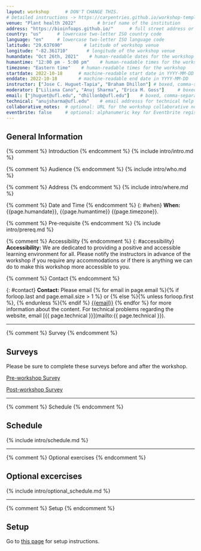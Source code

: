 ```yaml
---
layout: workshop      # DON'T CHANGE THIS.
# Detailed instructions -> https://carpentries.github.io/workshop-template/customization/index.html
venue: "Plant health 2022"        # brief name of the institution
address: "https://bioinfoaps.github.io/"      # full street address or videoconferencing URL
country: "us"      # lowercase two-letter ISO country code
language: "en"     # lowercase two-letter ISO language code
latitude: "29.637690"        # latitude of workshop venue
longitude: "-82.361710"       # longitude of the workshop venue 
humandate: "Oct 26th, 2021"    # human-readable dates for the workshop 
humantime: "12:00 pm - 5:00 pm"    # human-readable times for the workshop 
timezone: "Eastern time"    # human-readable times for the workshop
startdate: 2022-10-18      # machine-readable start date in YYYY-MM-DD
enddate: 2022-10-18        # machine-readable end date in YYYY-MM-DD
instructor: ["Jose C. Huguet-Tapia", "Braham Dhillon"] # boxed, comma-separated list of instructors
moderator: ["Liliana Cano", "Anuj Sharma", "Erica M. Goss"]     # boxed, comma-separated list of helpers
email: ["jhuguet@ufl.edu", "dhillonb@ufl.edu"]    # boxed, comma-separated list of contact email addresses
technical: "anujsharma@ufl.edu"    # email addresss for technical help
collaborative_notes:  # optional: URL for the workshop collaborative notes, e.g. an Etherpad or Google Docs document (e.g., https://pad.carpentries.org/2015-01-01-euphoria)
eventbrite: false     # optional: alphanumeric key for Eventbrite registration, e.g., "1234567890AB" (if Eventbrite is being used)
---
```


<h2 id="general">General Information</h2>

{% comment %} Introduction {% endcomment %}
{% include intro/intro.md %}

{% comment %} Audience {% endcomment %}
{% include intro/who.md %}

{% comment %} Address {% endcomment %}
{% include intro/where.md %}

{% comment %} Date and Time {% endcomment %}
{: #when}
**When:** {{page.humandate}}, {{page.humantime}} {{page.timezone}}.

{% comment %} Pre-requisite {% endcomment %}
{% include intro/prereq.md %} 

{% comment %} Accessibility {% endcomment %}
{: #accessibility}
**Accessibility:**
We are dedicated to providing a positive and accessible learning environment for all. Please
notify the instructors in advance of the workshop if you require any accommodations or if there is
anything we can do to make this workshop more accessible to you.

{% comment %} Contact {% endcomment %}

[//]: # (Contact)
{: #contact}
**Contact:**
Please email 
{% for email in page.email %}{% if forloop.last and page.email.size > 1 %} or {% else %}{% unless forloop.first %}, {% endunless %}{% endif %} [{{email}}](mailto:{{email}}) {% endfor %}
for more information about the content.
For technical problems regarding the website,
email [{{ page.technical }}](mailto:{{ page.technical }}).

<hr/>


{% comment %} Survey {% endcomment %}
<h2 id="surveys">Surveys</h2>
<p>Please be sure to complete these surveys before and after the workshop.</p>
<p><a href="{{ site.baseSite }}{{ site.survey }}">Pre-workshop Survey</a></p>
<p><a href="{{ site.baseSite }}{{ site.feedback }}">Post-workshop Survey</a></p>
<hr/>

{% comment %} Schedule {% endcomment %}
<h2 id="schedule">Schedule</h2>
{% include intro/schedule.md %}
<hr/>

{% comment %} Optional exercises {% endcomment %}
<h2 id="optional">Optional excercises</h2>
{% include intro/optional_schedule.md %}
<hr/>

{% comment %} Setup {% endcomment %}
<h2 id="setup">Setup</h2>
<p>Go to <a href="setup.html">this page</a> for setup instructions.
